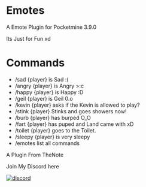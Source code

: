 # Emotes
A Emote Plugin for Pocketmine 3.9.0 

Its Just for Fun xd

# Commands

- /sad {player} is Sad :(
- /angry {player} is Angry >:c
- /happy {player} is Happy :D
- /geil {player} is Geil 0.o
- /kevin {player} asks if the Kevin is allowed to play?
- /stink {player} Stinks and goes showers now!
- /burb {player} has burped O_O
- /fart {player} has puped and Land came with xD
- /toilet {player} goes to the Toilet.
- /sleepy {player} is very sleepy
- /emotes list all commands

A Plugin From TheNote

Join My Discord here
<div align="left">
	<a href="https://discord.gg/XwXKuvy">
        <img src="https://img.shields.io/badge/chat-on%20discord-7289da.svg" alt="discord">

